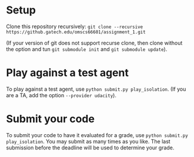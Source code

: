 # Setup
Clone this repository recursively:
`git clone --recursive https://github.gatech.edu/omscs66601/assignment_1.git`

(If your version of git does not support recurse clone, then clone without the option and tun `git submodule init` and `git submodule update`).

# Play against a test agent
To play against a test agent, use `python submit.py play_isolation`. (If you are a TA, add the option `--provider udacity`).

# Submit your code
To submit your code to have it evaluated for a grade, use `python submit.py play_isolation`.  You may submit as many times as you like.  The last submission before the deadline will be used to determine your grade.
